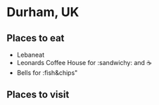 # Durham, UK

## Places to eat
- Lebaneat
- Leonards Coffee House for :sandwichy: and :coffee:
- Bells for :fish&chips" 


## Places to visit
